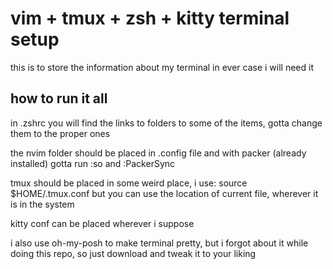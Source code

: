 # vim + tmux + zsh + kitty terminal setup

this is to store the information about my terminal in ever case i will need it

## how to run it all

in .zshrc you will find the links to folders to some of the items, gotta change them to the proper ones

the nvim folder should be placed in .config file and with packer (already installed) gotta run :so and :PackerSync

tmux should be placed in some weird place, i use: source $HOME/.tmux.conf but you can use the location of current file, wherever it is in the system

kitty conf can be placed wherever i suppose

i also use oh-my-posh to make terminal pretty, but i forgot about it while doing this repo, so just download and tweak it to your liking
